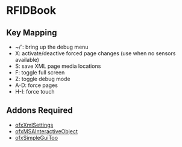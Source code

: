 # RFIDBook

## Key Mapping
- ~/`:	bring up the debug menu
- X:	activate/deactive forced page changes (use when no sensors available)
- S:	save XML page media locations
- F:	toggle full screen
- Z: 	toggle debug mode
- A-D:	force pages
- H-I:  force touch


## Addons Required
- [ofxXmlSettings](https://github.com/stecca/ofxXmlSettings "ofxXmlSettings")
- [ofxMSAInteractiveObject](https://github.com/memo/ofxMSAInteractiveObject "ofxMSAInteractiveObject")
- [ofxSimpleGuiToo](https://github.com/memo/ofxSimpleGuiToo "ofxSimpleGuiToo")

